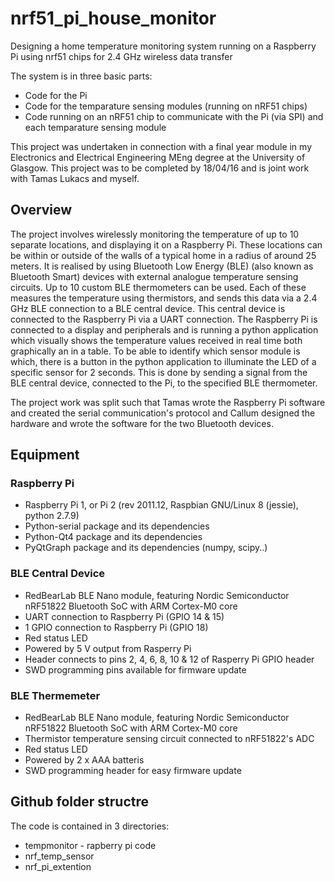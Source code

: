 # nrf51_pi_house_monitor
Designing a home temperature monitoring system running on a Raspberry Pi using nrf51 chips for 2.4 GHz wireless data transfer

The system is in three basic parts:
- Code for the Pi
- Code for the temparature sensing modules (running on nRF51 chips)
- Code running on an nRF51 chip to communicate with the Pi (via SPI) and each temparature sensing module

This project was undertaken in connection with a final year module in my
Electronics and Electrical Engineering MEng degree at the University of Glasgow.
This project was to be completed by 18/04/16 and is joint work with Tamas Lukacs and myself.

## Overview

The project involves wirelessly monitoring the temperature of up to 10 separate locations, and displaying it on a Raspberry Pi.  These locations can be within or outside of the walls of a typical home in a radius of around 25 meters. It is realised by using Bluetooth Low Energy (BLE) (also known as Bluetooth Smart) devices with external analogue temperature sensing circuits. Up to 10 custom BLE thermometers can be used.  Each of these measures the temperature using thermistors, and sends this data via a 2.4 GHz BLE connection to a BLE central device.  This central device is connected to the Raspberry Pi via a UART connection. The Raspberry Pi is connected to a display and peripherals and is running a python application which visually shows the temperature values received in real time both graphically an in a table.  To be able to identify which sensor module is which, there is a button in the python application to illuminate the LED of a specific sensor for 2 seconds.  This is done by sending a signal from the BLE central device, connected to the Pi, to the specified BLE thermometer.

The project work was split such that Tamas wrote the Raspberry Pi software and created the serial communication's protocol and Callum designed the hardware and wrote the software for the two Bluetooth devices.

## Equipment

### Raspberry Pi

* Raspberry Pi 1, or Pi 2 (rev 2011.12, Raspbian GNU/Linux 8 (jessie), python 2.7.9)
* Python-serial package and its dependencies
* Python-Qt4 package and its dependencies
* PyQtGraph package and its dependencies (numpy, scipy..)

### BLE Central Device
* RedBearLab BLE Nano module, featuring Nordic Semiconductor nRF51822 Bluetooth SoC with ARM Cortex-M0 core
* UART connection to Raspberry Pi (GPIO 14 & 15)
* 1 GPIO connection to Raspberry Pi (GPIO 18)
* Red status LED
* Powered by 5 V output from Rasperry Pi
* Header connects to pins 2, 4, 6, 8, 10 & 12 of Rasperry Pi GPIO header
* SWD programming pins available for firmware update

### BLE Thermemeter
* RedBearLab BLE Nano module, featuring Nordic Semiconductor nRF51822 Bluetooth SoC with ARM Cortex-M0 core
* Thermistor temperature sensing circuit connected to nRF51822's ADC
* Red status LED
* Powered by 2 x AAA batteris
* SWD programming header for easy firmware update

## Github folder structre

The code is contained in 3 directories:
* tempmonitor - rapberry pi code
* nrf_temp_sensor
* nrf_pi_extention
